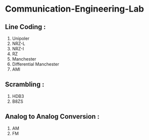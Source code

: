 # Communication-Engineering-Lab

## Line Coding :

1. Unipoler
2. NRZ-L
3. NRZ-I
4. RZ
5. Manchester
6. Differential Manchester
7. AMI

## Scrambling :

1. HDB3
2. B8ZS

## Analog to Analog Conversion :

1. AM
2. FM
